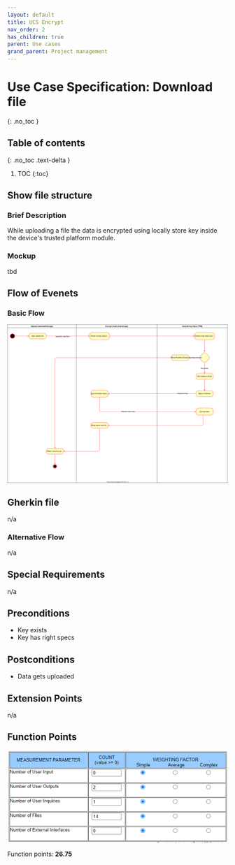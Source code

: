 ```yaml
---
layout: default
title: UCS Encrypt
nav_order: 2
has_children: true
parent: Use cases
grand_parent: Project management
---
```


# Use Case Specification: Download file
{: .no_toc }

## Table of contents
{: .no_toc .text-delta }

1. TOC
{:toc}

## Show file structure
### Brief Description
While uploading a file the data is encrypted using locally store key inside the device's trusted platform module. 

### Mockup
tbd

## Flow of Evenets
### Basic Flow
![Activity Diagram for use ](../../../img/use_cases/activity_diagrams/ad_encrypt.svg)

## Gherkin file
n/a

### Alternative Flow
n/a

## Special Requirements
n/a

## Preconditions
* Key exists
* Key has right specs

## Postconditions
* Data gets uploaded

## Extension Points
n/a

## Function Points
![Function Points calculation table for Create Space - made with Tiny Tools](../../../img/use_cases/function_points/uc11_encrypt.png)

Function points: **26.75**

